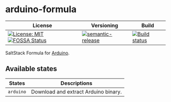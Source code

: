 # arduino-formula

| License | Versioning | Build |
| ------- | ---------- | ----- |
| [![License: MIT](https://img.shields.io/badge/License-MIT-yellow.svg)](https://opensource.org/licenses/MIT) [![FOSSA Status](https://app.fossa.com/api/projects/git%2Bgithub.com%2Fextra2000%2Fcockpit-formula.svg?type=shield)](https://app.fossa.com/projects/git%2Bgithub.com%2Fextra2000%2Fcockpit-formula?ref=badge_shield) | [![semantic-release](https://img.shields.io/badge/%20%20%F0%9F%93%A6%F0%9F%9A%80-semantic--release-e10079.svg)](https://github.com/semantic-release/semantic-release) | [![Build status](https://ci.appveyor.com/api/projects/status/3gwxp7ot3b068siw/branch/master?svg=true)](https://ci.appveyor.com/project/nikAizuddin/arduino-formula/branch/master) |

SaltStack Formula for [Arduino](https://www.arduino.cc/).


## Available states

| States | Descriptions |
| ------ | ------------ |
| `arduino` | Download and extract Arduino binary. |
